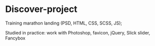# Discover-project
Training marathon landing (PSD, HTML, CSS, SCSS, JS);

Studied in practice: work with Photoshop, favicon, jQuery, Slick slider, Fancybox
